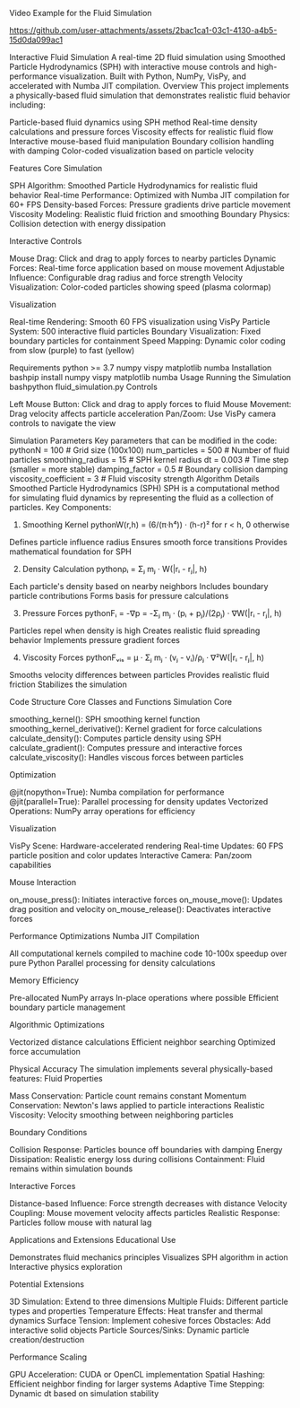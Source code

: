 Video Example for the Fluid Simulation

https://github.com/user-attachments/assets/2bac1ca1-03c1-4130-a4b5-15d0da099ac1

Interactive Fluid Simulation
A real-time 2D fluid simulation using Smoothed Particle Hydrodynamics (SPH) with interactive mouse controls and high-performance visualization. Built with Python, NumPy, VisPy, and accelerated with Numba JIT compilation.
Overview
This project implements a physically-based fluid simulation that demonstrates realistic fluid behavior including:

Particle-based fluid dynamics using SPH method
Real-time density calculations and pressure forces
Viscosity effects for realistic fluid flow
Interactive mouse-based fluid manipulation
Boundary collision handling with damping
Color-coded visualization based on particle velocity

Features
Core Simulation

SPH Algorithm: Smoothed Particle Hydrodynamics for realistic fluid behavior
Real-time Performance: Optimized with Numba JIT compilation for 60+ FPS
Density-based Forces: Pressure gradients drive particle movement
Viscosity Modeling: Realistic fluid friction and smoothing
Boundary Physics: Collision detection with energy dissipation

Interactive Controls

Mouse Drag: Click and drag to apply forces to nearby particles
Dynamic Forces: Real-time force application based on mouse movement
Adjustable Influence: Configurable drag radius and force strength
Velocity Visualization: Color-coded particles showing speed (plasma colormap)

Visualization

Real-time Rendering: Smooth 60 FPS visualization using VisPy
Particle System: 500 interactive fluid particles
Boundary Visualization: Fixed boundary particles for containment
Speed Mapping: Dynamic color coding from slow (purple) to fast (yellow)

Requirements
python >= 3.7
numpy
vispy
matplotlib
numba
Installation
bashpip install numpy vispy matplotlib numba
Usage
Running the Simulation
bashpython fluid_simulation.py
Controls

Left Mouse Button: Click and drag to apply forces to fluid
Mouse Movement: Drag velocity affects particle acceleration
Pan/Zoom: Use VisPy camera controls to navigate the view

Simulation Parameters
Key parameters that can be modified in the code:
pythonN = 100                    # Grid size (100x100)
num_particles = 500        # Number of fluid particles
smoothing_radius = 15      # SPH kernel radius
dt = 0.003                # Time step (smaller = more stable)
damping_factor = 0.5      # Boundary collision damping
viscosity_coefficient = 3  # Fluid viscosity strength
Algorithm Details
Smoothed Particle Hydrodynamics (SPH)
SPH is a computational method for simulating fluid dynamics by representing the fluid as a collection of particles.
Key Components:
1. Smoothing Kernel
pythonW(r,h) = (6/(π·h⁴)) · (h-r)² for r < h, 0 otherwise

Defines particle influence radius
Ensures smooth force transitions
Provides mathematical foundation for SPH

2. Density Calculation
pythonρᵢ = Σⱼ mⱼ · W(|rᵢ - rⱼ|, h)

Each particle's density based on nearby neighbors
Includes boundary particle contributions
Forms basis for pressure calculations

3. Pressure Forces
pythonFᵢ = -∇p = -Σⱼ mⱼ · (pᵢ + pⱼ)/(2ρⱼ) · ∇W(|rᵢ - rⱼ|, h)

Particles repel when density is high
Creates realistic fluid spreading behavior
Implements pressure gradient forces

4. Viscosity Forces
pythonFᵥᵢₛ = μ · Σⱼ mⱼ · (vⱼ - vᵢ)/ρⱼ · ∇²W(|rᵢ - rⱼ|, h)

Smooths velocity differences between particles
Provides realistic fluid friction
Stabilizes the simulation

Code Structure
Core Classes and Functions
Simulation Core

smoothing_kernel(): SPH smoothing kernel function
smoothing_kernel_derivative(): Kernel gradient for force calculations
calculate_density(): Computes particle density using SPH
calculate_gradient(): Computes pressure and interactive forces
calculate_viscosity(): Handles viscous forces between particles

Optimization

@jit(nopython=True): Numba compilation for performance
@jit(parallel=True): Parallel processing for density updates
Vectorized Operations: NumPy array operations for efficiency

Visualization

VisPy Scene: Hardware-accelerated rendering
Real-time Updates: 60 FPS particle position and color updates
Interactive Camera: Pan/zoom capabilities

Mouse Interaction

on_mouse_press(): Initiates interactive forces
on_mouse_move(): Updates drag position and velocity
on_mouse_release(): Deactivates interactive forces

Performance Optimizations
Numba JIT Compilation

All computational kernels compiled to machine code
10-100x speedup over pure Python
Parallel processing for density calculations

Memory Efficiency

Pre-allocated NumPy arrays
In-place operations where possible
Efficient boundary particle management

Algorithmic Optimizations

Vectorized distance calculations
Efficient neighbor searching
Optimized force accumulation

Physical Accuracy
The simulation implements several physically-based features:
Fluid Properties

Mass Conservation: Particle count remains constant
Momentum Conservation: Newton's laws applied to particle interactions
Realistic Viscosity: Velocity smoothing between neighboring particles

Boundary Conditions

Collision Response: Particles bounce off boundaries with damping
Energy Dissipation: Realistic energy loss during collisions
Containment: Fluid remains within simulation bounds

Interactive Forces

Distance-based Influence: Force strength decreases with distance
Velocity Coupling: Mouse movement velocity affects particles
Realistic Response: Particles follow mouse with natural lag

Applications and Extensions
Educational Use

Demonstrates fluid mechanics principles
Visualizes SPH algorithm in action
Interactive physics exploration

Potential Extensions

3D Simulation: Extend to three dimensions
Multiple Fluids: Different particle types and properties
Temperature Effects: Heat transfer and thermal dynamics
Surface Tension: Implement cohesive forces
Obstacles: Add interactive solid objects
Particle Sources/Sinks: Dynamic particle creation/destruction

Performance Scaling

GPU Acceleration: CUDA or OpenCL implementation
Spatial Hashing: Efficient neighbor finding for larger systems
Adaptive Time Stepping: Dynamic dt based on simulation stability

